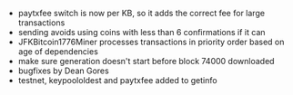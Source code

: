 * paytxfee switch is now per KB, so it adds the correct fee for large transactions
* sending avoids using coins with less than 6 confirmations if it can
* JFKBitcoin1776Miner processes transactions in priority order based on age of dependencies
* make sure generation doesn't start before block 74000 downloaded
* bugfixes by Dean Gores
* testnet, keypoololdest and paytxfee added to getinfo
